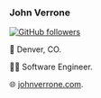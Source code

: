 ### John Verrone

<a href="https://github.com/johnverrone?tab=followers">
  <img alt="GitHub followers" src="https://img.shields.io/github/followers/johnverrone?color=green&logo=github">
</a>

📍 Denver, CO.

👨‍💻 Software Engineer.

🌐 [johnverrone.com](https://www.johnverrone.com).
